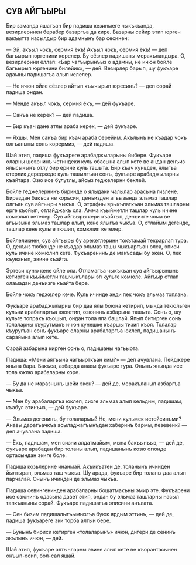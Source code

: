 ## СУВ АЙГЪЫРЫ

Бир заманда яшагъан бир падиша кезинмеге чыкъкъанда, везирлеринен берабер базаргъа да кире.
Базарны сейир этип юрген вакъытта насылдыр бир адамнынъ бар сесинен:

— Эй, акъыл чокъ, сермия ёкъ!
Акъыл чокъ, сермия ёкъ! — деп багъырып юргенини корелер.
Бу сёзлер падишаны меракъландыра.
О, везирлерини ёллап: «Бар чагъырынъыз о адамны, не ичюн бойле багъырып юргенини билейик», — дей.
Везирлер барып, шу фукъаре адамны падишагъа алып келелер.

— Не ичюн ойле сёзлер айтып къычырып юресинъ? — деп сорай падиша ондан.

— Менде акъыл чокъ, сермия ёкъ, — дей фукъаре.

— Санъа не керек? — дей падиша.

— Бир къач дане атлы араба керек, — дей фукъаре.

— Яхшы.
Мен санъа бир къач араба берейим.
Акълынъ не къадар чокъ олгъаныны сонъ корермиз, — дей падиша.

Шай этип, падиша фукъареге арабаджыларыны йибере.
Фукъаре оларны шеэрнинъ четиндеки куль обасына алып кете ве андан денъиз ялысынынъ отлу бир ерине куль ташыта.
Бир къач куньден, ялыгъа етерлик дереджеде куль ташылгъан сонъ, фукъаре арабаджыларны къайтара.
Озю исе булутлы, айсыз геджелерни беклей.

Бойле геджелернинъ биринде о ялыдаки чалылар арасына гизлене.
Бираздан бакъса не корьсин, денъизден агъызында эльмаз ташлар олгъан сув айгъыры чыкъа.
О, этрафны ярыкълаткъан эльмаз ташларны ерге къойып, отлайджакъ ола.
Амма къыйметли ташлар куль ичине комюлип кетелер.
Сув айгъыры кери къайтып, денъизге чома ве агъызына эльмаз ташлар алып, кене ялыгъа чыкъа.
О, отлайым дегенде, ташлар кене кульге тюшип, комюлип кетелер.

Бойлеликнен, сув айгъыры бу арекетлерини токътамай текрарлап тура.
О, денъиз тюбюнде не къадар эльмаз ташы чыкъаргъан олса, эписи куль ичине комюлип кете.
Фукъаренинъ де макъсады бу экен.
О, пек къуванып, эвине къайта.

Эртеси куню кене ойле ола.
Отламагъа чыкъкъан сув айгъырынынъ кетирген къыйметли ташчыкълары эп кульге комюле.
Айгъыр отлап оламадан денъизге къайта бере.

Бойле чокъ геджелер кече.
Куль ичинде энди пек чокъ эльмаз топлана.

Фукъаре арабаджыларны бир даа ялы боюна кетирип, мында тёкюльген кульни арабаларгъа юклетип, озюнинъ азбарына ташыта.
Сонъ о, шу кульге топракъ къошып, ондан тола япа башлай.
Япып битирген сонъ толаларны къурутмакъ ичюн кунешке къаршы тизип къоя.
Толалар къуругъан сонъ фукъаре оларны арабаларгъа юклеп, падишанынъ сарайына алып кете.

Сарай азбарына кирген сонъ о, падишаны чагъырта.

Падиша: «Мени аягъына чагъырткъан ким?» — деп ачувлана.
Пейджере янына бара.
Бакъса, азбарда анавы фукъаре тура.
Онынъ янында исе тола юклю арабаларны коре.

— Бу да не маразнынъ шейи экен? — дей де, меракъланып азбаргъа чыкъа.

— Мен бу арабаларгъа юклеп, сизге эльмаз алып кельдим, падишам, къабул этинъиз, — дей фукъаре.

— Эльмаз дегенинъ, бу толалармы?
Не, мени кульмек истейсинъми?
Анавы дарагъачкъа асыладжагъынъдан хаберинъ бармы, пезевенк? — деп ачувлана падиша.

— Ёкъ, падишам, мен сизни алдатмайым, мына бакъынъыз, — дей де, фукъаре арабадан бир толаны алып, падишанынъ козю огюнде ортасындан экиге боле.

Падиша козьлерине инанмай.
Акъикъатен де, толанынъ ичинден йылтырап, эльмаз таш чыкъа.
Шу арада, фукъаре бир толаны даа алып парчалай.
Онынъ ичинден де эльмаз чыкъа.

Падиша севингенинден арабаларны бошатмакъны эмир эте.
Фукъарени исе озюнинъ одасына давет этип, ондан бу эльмаз ташларны насыл тапкъаныны сорай.
Фукъаре падишагъа эписини анълата.

— Сен бизим падишалыгъымызгъа буюк ярдым эттинъ, — дей де, падиша фукъареге эки торба алтын бере.

— Бунынъ бириси кетирген «толаларынъ» ичюн, дигери де сенинъ акълынъ ичюн, — дей.

Шай этип, фукъаре алтынларны эвине алып кете ве къорантасынен онъып-осип, бол-сал яшай.
